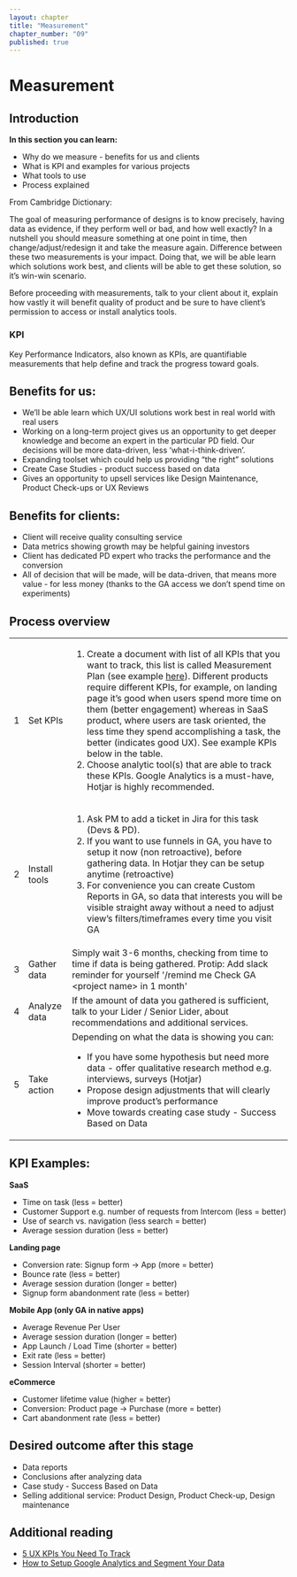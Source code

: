 ```yaml
---
layout: chapter
title: "Measurement"
chapter_number: "09"
published: true
---
```


# Measurement

## Introduction
**In this section you can learn:**
- Why do we measure - benefits for us and clients
- What is KPI and examples for various projects
- What tools to use
- Process explained

From Cambridge Dictionary:
<BaseQuote
  text="Measure - to judge the quality, effect, importance, or value of something"
/>

The goal of measuring performance of designs is to know precisely, having data as evidence, if they perform well or bad, and how well exactly? In a nutshell you should measure something at one point in time, then change/adjust/redesign it and take the measure again. Difference between these two measurements is your impact. Doing that, we will be able learn which solutions work best, and clients will be able to get these solution, so it’s win-win scenario.

Before proceeding with measurements, talk to your client about it, explain how vastly it will benefit quality of product and be sure to have client’s permission to access or install analytics tools.

### KPI

Key Performance Indicators, also known as KPIs, are quantifiable measurements that help define and track the progress toward goals.

## Benefits for us:
- We’ll be able learn which UX/UI solutions work best in real world with real users
- Working on a long-term project gives us an opportunity to get deeper knowledge and become an expert in the particular PD field. Our decisions will be more data-driven, less ‘what-i-think-driven’.
- Expanding toolset which could help us providing “the right” solutions
- Create Case Studies - product success based on data
- Gives an opportunity to upsell services like Design Maintenance, Product Check-ups or UX Reviews

## Benefits for clients:
- Client will receive quality consulting service
- Data metrics showing growth may be helpful gaining investors
- Client has dedicated PD expert who tracks the performance and the conversion
- All of decision that will be made, will be data-driven, that means more value - for less money (thanks to the GA access we don’t spend time on experiments)

## Process overview

<BaseImage img="measurement.png" alt="Process overview" />

<table class="dp-table numbered">
  <tbody>
    <tr>
      <td>1</td>
      <td>Set KPIs</td>
      <td>
        <ol>
          <li>
            Create a document with list of all KPIs that you want to track,
            this list is called Measurement Plan (see example <a
              href="https://docs.google.com/document/d/18I1hr8s8WafMUXkismoh6pObSoB-2MuxBoycO3rWzJE/edit#heading=h.o6o8gag6ilc3"
              target="_blank" rel="noreferrer">here</a>).
            Different products require different KPIs, for example, on landing
            page it’s good when users spend more time on them (better
            engagement) whereas in SaaS product, where users are task oriented,
            the less time they spend accomplishing a task, the better (indicates
            good UX). See example KPIs below in the table.
          </li>
          <li>
            Choose analytic tool(s) that are able to track these KPIs.
            Google Analytics is a must-have, Hotjar is highly recommended.
          </li>
        </ol>
      </td>
    </tr>
    <tr>
      <td>2</td>
      <td>Install tools</td>
      <td>
        <ol>
          <li>Ask PM to add a ticket in Jira for this task (Devs & PD).</li>
          <li>If you want to use funnels in GA, you have to setup it now (non
            retroactive), before gathering data. In Hotjar they can be setup
            anytime (retroactive)</li>
          <li>For convenience you can create Custom Reports in GA, so data that
            interests you will be visible straight away without a need to adjust
            view’s filters/timeframes every time you visit GA</li>
        </ol>
      </td>
    </tr>
    <tr>
      <td>3</td>
      <td>Gather data</td>
      <td>Simply wait 3-6 months, checking from time to time if data is being
        gathered.
        Protip: Add slack reminder for yourself '/remind me Check GA &lt;project
        name&gt; in 1 month'</td>
    </tr>
    <tr>
      <td>4</td>
      <td>Analyze data</td>
      <td>If the amount of data you gathered is sufficient, talk to your Lider /
        Senior Lider, about recommendations and additional services.</td>
    </tr>
    <tr>
      <td>5</td>
      <td>Take action</td>
      <td>
        <div>Depending on what the data is showing you can:</div>
        <ul>
          <li>If you have some hypothesis but need more data - offer qualitative
            research method e.g. interviews, surveys (Hotjar)</li>
          <li>Propose design adjustments that will clearly improve product’s
            performance</li>
          <li>Move towards creating case study - Success Based on Data</li>
        </ul>
      </td>
    </tr>
  </tbody>
</table>

## KPI Examples:

**SaaS**

- Time on task (less = better)
- Customer Support e.g. number of requests from Intercom (less = better)
- Use of search vs. navigation (less search = better)
- Average session duration (less = better)

**Landing page**

- Conversion rate: Signup form -> App (more = better)
- Bounce rate (less = better)
- Average session duration (longer = better)
- Signup form abandonment rate (less = better)

**Mobile App (only GA in native apps)**

- Average Revenue Per User
- Average session duration (longer = better)
- App Launch / Load Time (shorter = better)
- Exit rate (less = better)
- Session Interval (shorter = better)

**eCommerce**

- Customer lifetime value (higher = better)
- Conversion: Product page -> Purchase (more = better)
- Cart abandonment rate (less = better)

## Desired outcome after this stage
- Data reports
- Conclusions after analyzing data
- Case study - Success Based on Data
- Selling additional service: Product Design, Product Check-up, Design maintenance

## Additional reading
- [5 UX KPIs You Need To Track](https://designmodo.com/ux-kpi/)
- [How to Setup Google Analytics and Segment Your Data](https://conversionxl.com/blog/google-analytics-segmentation/)
